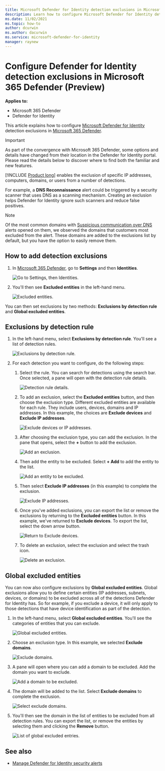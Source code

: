 ```yaml
---
title: Microsoft Defender for Identity detection exclusions in Microsoft 365 Defender
description: Learn how to configure Microsoft Defender for Identity detection exclusions in Microsoft 365 Defender.
ms.date: 11/02/2021
ms.topic: how-to
author: dcurwin
ms.author: dacurwin
ms.service: microsoft-defender-for-identity
manager: raynew
---
```


# Configure Defender for Identity detection exclusions in Microsoft 365 Defender (Preview)

**Applies to:**

- Microsoft 365 Defender
- Defender for Identity

This article explains how to configure [Microsoft Defender for Identity](/defender-for-identity) detection exclusions in [Microsoft 365 Defender](/microsoft-365/security/defender/overview-security-center).

> [!IMPORTANT]
> As part of the convergence with Microsoft 365 Defender, some options and details have changed from their location in the Defender for Identity portal. Please read the details below to discover where to find both the familiar and new features.

[!INCLUDE [Product long](includes/product-long.md)] enables the exclusion of specific IP addresses, computers, domains, or users from a number of detections.

For example, a **DNS Reconnaissance** alert could be triggered by a security scanner that uses DNS as a scanning mechanism. Creating an exclusion helps Defender for Identity ignore such scanners and reduce false positives.

>[!NOTE]
>Of the most common domains with [Suspicious communication over DNS](/defender-for-identity/exfiltration-alerts#suspicious-communication-over-dns-external-id-2031) alerts opened on them, we observed the domains that customers most excluded from the alert. These domains are added to the exclusions list by default, but you have the option to easily remove them.

## How to add detection exclusions

1. In [Microsoft 365 Defender](https://security.microsoft.com/), go to **Settings** and then **Identities**.

    ![Go to Settings, then Identities.](../../media/defender-identity/settings-identities.png)

1. You'll then see **Excluded entities** in the left-hand menu.

    ![Excluded entities.](../../media/defender-identity/excluded-entities.png)

You can then set exclusions by two methods: **Exclusions by detection rule** and **Global excluded entities**.

## Exclusions by detection rule

1. In the left-hand menu, select **Exclusions by detection rule**. You'll see a list of detection rules.

    ![Exclusions by detection rule.](../../media/defender-identity/exclusions-by-detection-rule.png)

1. For each detection you want to configure, do the following steps:

    1. Select the rule. You can search for detections using the search bar. Once selected, a pane will open with the detection rule details.

        ![Detection rule details.](../../media/defender-identity/detection-rule-details.png)

    1. To add an exclusion, select the **Excluded entities** button, and then choose the exclusion type. Different excluded entities are available for each rule. They include users, devices, domains and IP addresses. In this example, the choices are **Exclude devices** and **Exclude IP addresses**.

        ![Exclude devices or IP addresses.](../../media/defender-identity/exclude-devices-or-ip-addresses.png)

    1. After choosing the exclusion type, you can add the exclusion. In the pane that opens, select the **+** button to add the exclusion.

        ![Add an exclusion.](../../media/defender-identity/add-exclusion.png)

    1. Then add the entity to be excluded. Select **+ Add** to add the entity to the list.

        ![Add an entity to be excluded.](../../media/defender-identity/add-excluded-entity.png)

    1. Then select **Exclude IP addresses** (in this example) to complete the exclusion.

        ![Exclude IP addresses.](../../media/defender-identity/exclude-ip-addresses.png)

    1. Once you've added exclusions, you can export the list or remove the exclusions by returning to the **Excluded entities** button. In this example, we've returned to **Exclude devices**. To export the list, select the down arrow button.

        ![Return to Exclude devices.](../../media/defender-identity/return-to-exclude-devices.png)

    1. To delete an exclusion, select the exclusion and select the trash icon.

        ![Delete an exclusion.](../../media/defender-identity/delete-exclusion.png)

## Global excluded entities

You can now also configure exclusions by **Global excluded entities**. Global exclusions allow you to define certain entities (IP addresses, subnets, devices, or domains) to be excluded across all of the detections Defender for Identity has. So for example, if you exclude a device, it will only apply to those detections that have device identification as part of the detection.

1. In the left-hand menu, select **Global excluded entities**. You'll see the categories of entities that you can exclude.

    ![Global excluded entities.](../../media/defender-identity/global-excluded-entities.png)

1. Choose an exclusion type. In this example, we selected **Exclude domains**.

    ![Exclude domains.](../../media/defender-identity/exclude-domains.png)

1. A pane will open where you can add a domain to be excluded. Add the domain you want to exclude.

    ![Add a domain to be excluded.](../../media/defender-identity/add-excluded-domain.png)

1. The domain will be added to the list. Select **Exclude domains** to complete the exclusion.

    ![Select exclude domains.](../../media/defender-identity/select-exclude-domains.png)

1. You'll then see the domain in the list of entities to be excluded from all detection rules. You can export the list, or remove the entities by selecting them and clicking the **Remove** button.

    ![List of global excluded entries.](../../media/defender-identity/global-excluded-entries-list.png)

## See also

- [Manage Defender for Identity security alerts](manage-security-alerts.md)
